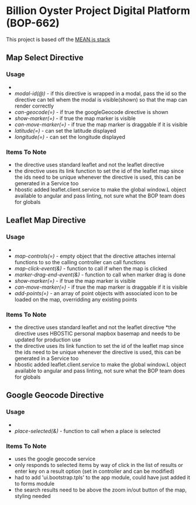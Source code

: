 # Billion Oyster Project Digital Platform (BOP-662)

This project is based off the <a href="http://meanjs.org/">MEAN.js stack</a> 

## Map Select Directive
### Usage
* <map-select modal-id="modal-map-sample{{$index}}" can-geocode="true" can-move-marker="true" show-marker="true" 
latitude="sample.locationOfWaterSample.latitude" longitude="sample.locationOfWaterSample.longitude"></map-select>
* *modal-id(@)* - if this directive is wrapped in a modal, pass the id so the directive can tell whem the modal is visible(shown) so that the map can render correctly
* *can-geocode(=)* - if true the googleGeocode directive is shown
* *show-marker(=)* - if true the map marker is visible
* *can-move-marker(=)* - if true the map marker is draggable if it is visible
* *latitude(=)* - can set the latitude displayed
* *longitude(=)* - can set the longitude displayed


### Items To Note
* the directive uses standard leaflet and not the leaflet directive
* the directive uses its link function to set the id of the leaflet map since the ids need to be unique whenever the directive is used, this can be generated in a Service too
* hbostic added leaflet.client.service to make the global window.L object available to angular and pass linting, not sure what the BOP team does for globals  

## Leaflet Map Directive
### Usage
* <leaflet-map map-controls="vm.mapControls" map-click-event="vm.mapClick" marker-drag-end-event="vm.markerDragEnd"
                                 can-move-marker="vm.canMoveMarker" show-marker="vm.showMarker" add-points="[{lat:40.668514 , lng:-74.077721,icon: {icon: 'glyphicon-map-marker',  prefix: 'glyphicon',markerColor: 'green'}},
                                                                                                {lat:40.600774 , lng:-74.056435,icon: {icon: 'glyphicon-map-marker',  prefix: 'glyphicon',markerColor: 'red'}},
                                                                                                {lat:40.545488 , lng:-73.949318,icon: {icon: 'glyphicon-map-marker',  prefix: 'glyphicon',markerColor: 'green'}}]"></leaflet-map>
* *map-controls(=)* - empty object that the directive attaches internal functions to so the calling controller can call functions
* *map-click-event(&)* - function to call if when the map is clicked
* *marker-drag-end-event(&)* - function to call when marker drag is done
* *show-marker(=)* - if true the map marker is visible
* *can-move-marker(=)* - if true the map marker is draggable if it is visible
* *add-points(=)* - an array of point objects with associated icon to be loaded on the map, overridding any existing points


### Items To Note
* the directive uses standard leaflet and not the leaflet directive
*the directive uses HBOSTIC personal mapbox basemap and needs to be updated for production use
* the directive uses its link function to set the id of the leaflet map since the ids need to be unique whenever the directive is used, this can be generated in a Service too
* hbostic added leaflet.client.service to make the global window.L object available to angular and pass linting, not sure what the BOP team does for globals  

## Google Geocode Directive
### Usage
* <google-geocode place-selected="vm.placeSelected"></google-geocode>
* *place-selected(&)* - function to call when a place is selected 


### Items To Note
* uses the google geocode service
* only responds to selected items by way of click in the list of results or enter key on a result option (set in controller and can be modified)
* had to add 'ui.bootstrap.tpls' to the app module, could have just added it to forms module
* the search results need to be above the zoom in/out button of the map, styling needed
